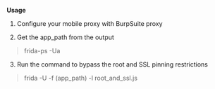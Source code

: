 **Usage**

1. Configure your mobile proxy with BurpSuite proxy

2. Get the app_path from the output
> frida-ps -Ua

3. Run the command to bypass the root and SSL pinning restrictions
> frida -U -f (app_path) -l root_and_ssl.js

